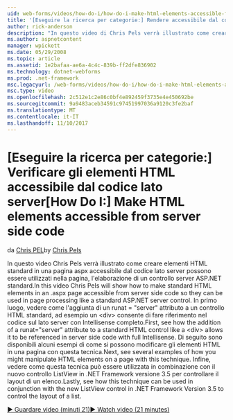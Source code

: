 ```yaml
---
uid: web-forms/videos/how-do-i/how-do-i-make-html-elements-accessible-from-server-side-code
title: '[Eseguire la ricerca per categorie:] Rendere accessibile dal codice lato server gli elementi HTML | Documenti Microsoft'
author: rick-anderson
description: "In questo video di Chris Pels verrà illustrato come creare elementi HTML standard in una pagina aspx accessibile dal codice lato server possono essere utilizzati nella pagina processin..."
ms.author: aspnetcontent
manager: wpickett
ms.date: 05/29/2008
ms.topic: article
ms.assetid: 1e2bafaa-ae6a-4c4c-839b-ff2dfe836902
ms.technology: dotnet-webforms
ms.prod: .net-framework
msc.legacyurl: /web-forms/videos/how-do-i/how-do-i-make-html-elements-accessible-from-server-side-code
msc.type: video
ms.openlocfilehash: 2c512e1c2e86c0bf4e892459f3735e4e450692be
ms.sourcegitcommit: 9a9483aceb34591c97451997036a9120c3fe2baf
ms.translationtype: MT
ms.contentlocale: it-IT
ms.lasthandoff: 11/10/2017
---
```

<a name="how-do-i-make-html-elements-accessible-from-server-side-code"></a><span data-ttu-id="dd2bb-103">[Eseguire la ricerca per categorie:] Verificare gli elementi HTML accessibile dal codice lato server</span><span class="sxs-lookup"><span data-stu-id="dd2bb-103">[How Do I:] Make HTML elements accessible from server side code</span></span>
====================
<span data-ttu-id="dd2bb-104">da [Chris PEL](https://twitter.com/chrispels)</span><span class="sxs-lookup"><span data-stu-id="dd2bb-104">by [Chris Pels](https://twitter.com/chrispels)</span></span>

<span data-ttu-id="dd2bb-105">In questo video Chris Pels verrà illustrato come creare elementi HTML standard in una pagina aspx accessibile dal codice lato server possono essere utilizzati nella pagina, l'elaborazione di un controllo server ASP.NET standard.</span><span class="sxs-lookup"><span data-stu-id="dd2bb-105">In this video Chris Pels will show how to make standard HTML elements in an .aspx page accessible from server side code so they can be used in page processing like a standard ASP.NET server control.</span></span> <span data-ttu-id="dd2bb-106">In primo luogo, vedere come l'aggiunta di un runat = "server" attributo a un controllo HTML standard, ad esempio un &lt;div&gt; consente di fare riferimento nel codice sul lato server con Intellisense completo.</span><span class="sxs-lookup"><span data-stu-id="dd2bb-106">First, see how the addition of a runat="server" attribute to a standard HTML control like a &lt;div&gt; allows it to be referenced in server side code with full Intellisense.</span></span> <span data-ttu-id="dd2bb-107">Di seguito sono disponibili alcuni esempi di come si possono modificare gli elementi HTML in una pagina con questa tecnica.</span><span class="sxs-lookup"><span data-stu-id="dd2bb-107">Next, see several examples of how you might manipulate HTML elements on a page with this technique.</span></span> <span data-ttu-id="dd2bb-108">Infine, vedere come questa tecnica può essere utilizzata in combinazione con il nuovo controllo ListView in .NET Framework versione 3.5 per controllare il layout di un elenco.</span><span class="sxs-lookup"><span data-stu-id="dd2bb-108">Lastly, see how this technique can be used in conjunction with the new ListView control in .NET Framework Version 3.5 to control the layout of a list.</span></span>

[<span data-ttu-id="dd2bb-109">&#9654; Guardare video (minuti 21)</span><span class="sxs-lookup"><span data-stu-id="dd2bb-109">&#9654; Watch video (21 minutes)</span></span>](https://channel9.msdn.com/Blogs/ASP-NET-Site-Videos/how-do-i-make-html-elements-accessible-from-server-side-code)
